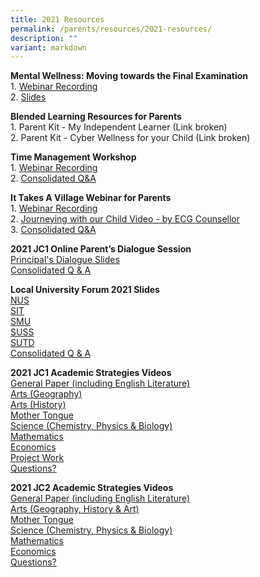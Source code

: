```yaml
---
title: 2021 Resources
permalink: /parents/resources/2021-resources/
description: ""
variant: markdown
---
```

<p><strong>Mental Wellness: Moving towards the Final Examination<br></strong>1.&nbsp;<a href="https://vimeo.com/586551728/133797efab" target="_blank" rel="noopener">Webinar Recording</a><br>2.&nbsp;<a href="https://standrewsjc-moe-edu-sg-admin.cwp.sg/qql/slot/u674/revamp2021/parents/resources/Moving%20towards%20the%20Final%20Examination/moving%20towards%20%20year%20end%20examinations%203.pdf" target="_blank" rel="noopener">Slides</a></p>
<p><strong>Blended Learning Resources for Parents<br></strong>1.&nbsp;Parent Kit - My Independent Learner (Link broken)<br>2.&nbsp;Parent Kit - Cyber Wellness for your Child (Link broken)</p>
<p><strong>Time Management Workshop<br></strong>1.&nbsp;<a href="https://vimeo.com/558453672/0da90037d4" target="_blank" rel="noopener">Webinar Recording</a><br>2.&nbsp;<a href="https://standrewsjc-moe-edu-sg-admin.cwp.sg/qql/slot/u674/revamp2021/parents/resources/Time%20Management%20Workshop/QnA_for_PSG_Workshop_edited_final.pdf" target="_blank" rel="noopener">Consolidated Q&amp;A</a></p>
<p><strong>It Takes A Village Webinar for Parents<br></strong>1.&nbsp;<a href="https://vimeo.com/543488246/9162ea07de" target="_blank" rel="noopener">Webinar Recording</a><br>2.&nbsp;<a href="https://vimeo.com/547360492/2e526f670f" target="_blank" rel="noopener">Journeying with our Child Video - by ECG Counsellor</a><br>3.&nbsp;<a href="https://standrewsjc-moe-edu-sg-admin.cwp.sg/qql/slot/u674/revamp2021/parents/resources/It%20Takes%20A%20Village%20Webinar%20for%20Parents/QA.pdf" target="_blank" rel="noopener">Consolidated Q&amp;A</a></p>
<p><strong>2021 JC1 Online Parent’s Dialogue Session<br></strong><a href="/files/JC1%20Parents%20Dialogue/2021_j1_principal_dialogue_slides.pdf" target="_blank" rel="noopener">Principal's Dialogue Slides</a><br><a href="/files/2021_JC1_Parents_Dialogue_QnA.pdf&quot;" target="_blank" rel="noopener">Consolidated Q &amp; A</a></p>
<p><strong>Local University Forum 2021 Slides<br></strong><a href="https://standrewsjc-moe-edu-sg-admin.cwp.sg/qql/slot/u674/revamp2021/parents/resources/Local%20University%20Forum%202021%20Slides/LUF_NUS.pdf" target="_blank" rel="noopener">NUS</a><br><a href="https://standrewsjc-moe-edu-sg-admin.cwp.sg/qql/slot/u674/revamp2021/parents/resources/Local%20University%20Forum%202021%20Slides/LUF_SIT.pdf" target="_blank" rel="noopener">SIT</a><br><a href="https://standrewsjc-moe-edu-sg-admin.cwp.sg/qql/slot/u674/revamp2021/parents/resources/Local%20University%20Forum%202021%20Slides/LUF_SMU.pdf" target="_blank" rel="noopener">SMU</a><br><a href="https://standrewsjc-moe-edu-sg-admin.cwp.sg/qql/slot/u674/revamp2021/parents/resources/Local%20University%20Forum%202021%20Slides/LUF_SUSS.pdf" target="_blank" rel="noopener">SUSS</a><br><a href="https://standrewsjc-moe-edu-sg-admin.cwp.sg/qql/slot/u674/revamp2021/parents/resources/Local%20University%20Forum%202021%20Slides/LUF_SUTD.pdf" target="_blank" rel="noopener">SUTD</a><br><a href="https://standrewsjc-moe-edu-sg-admin.cwp.sg/qql/slot/u674/revamp2021/parents/resources/Local%20University%20Forum%202021%20Slides/LUF%202021_QA_updated.pdf" target="_blank" rel="noopener">Consolidated Q &amp; A</a></p>
<p><strong>2021 JC1 Academic Strategies Videos<br></strong><a href="https://vimeo.com/539034062" target="_blank" rel="noopener">General Paper (including English Literature)</a><br><a href="https://drive.google.com/file/d/1lWUA_TFxvwrCPHfNqzWghvpcN0kDAvRI/view" target="_blank" rel="noopener">Arts (Geography)</a><br><a href="https://vimeo.com/user3429331/review/436830035/b6010b7392" target="_blank" rel="noopener">Arts (History)</a><br><a href="https://vimeo.com/539520067/33dbe2da00" target="_blank" rel="noopener">Mother Tongue</a><br><a href="https://vimeo.com/537579935/223e390f06" target="_blank" rel="noopener">Science (Chemistry, Physics &amp; Biology)</a><br><a href="https://vimeo.com/539547419/6c9fc79c81" target="_blank" rel="noopener">Mathematics</a><br><a href="https://vimeo.com/537095419" target="_blank" rel="noopener">Economics</a><br><a href="https://drive.google.com/file/d/1qgUKZIg837kp_aTOgCx70l0oHXZjV6yB/view" target="_blank" rel="noopener">Project Work</a><br><a href="http://www.tinyurl.com/ACREQA" target="_blank" rel="noopener">Questions?</a></p>
<p><strong>2021 JC2 Academic Strategies Videos<br></strong><a href="https://vimeo.com/539034062" target="_blank" rel="noopener">General Paper (including English Literature)</a><br><a href="https://vimeo.com/539957224/f3e5ca48ce" target="_blank" rel="noopener">Arts (Geography, History &amp; Art)</a><br><a href="https://vimeo.com/539520067/33dbe2da00" target="_blank" rel="noopener">Mother Tongue</a><br><a href="https://vimeo.com/539779007/3b44fa0d1f" target="_blank" rel="noopener">Science (Chemistry, Physics &amp; Biology)</a><br><a href="https://vimeo.com/539547165/2c705fab1e" target="_blank" rel="noopener">Mathematics</a><br><a href="https://vimeo.com/536178479/7e5335f819" target="_blank" rel="noopener">Economics</a><br><a href="http://www.tinyurl.com/ACREQA" target="_blank" rel="noopener">Questions?</a></p>